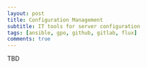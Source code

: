 ```yaml
---
layout: post
title: Configuration Management
subtitle: IT tools for server configuration
tags: [ansible, gpo, github, gitlab, flux]
comments: true
---
```

TBD
